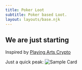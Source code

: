 ```yaml
---
title: Poker Loot
subtitle: Poker based Loot.
layout: layouts/base.njk
---
```



## We are just starting

Inspired by  [Playing Arts Crypto](https://playingarts.com/en/crypto)

Just a quick peak:
![Sample Card](/images/pcc.jpg)

